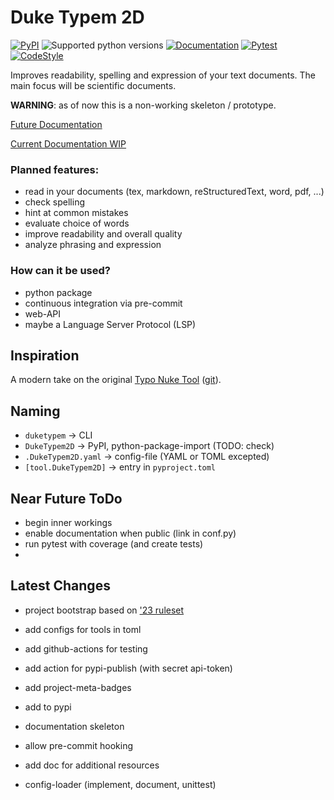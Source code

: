 # Duke Typem 2D

[![PyPI](https://img.shields.io/pypi/v/DukeTypem2D)](https://pypi.org/project/DukeTypem2D/)
![Supported python versions](https://img.shields.io/pypi/pyversions/DukeTypem2D)
[![Documentation](https://github.com/orgua/DukeTypem2D/actions/workflows/sphinx_to_pages.yml/badge.svg)](https://orgua.github.io/DukeTypem2D/)
[![Pytest](https://github.com/orgua/DukeTypem2D/actions/workflows/python-app.yml/badge.svg)](https://github.com/orgua/DukeTypem2D/actions/workflows/python-app.yml)
[![CodeStyle](https://img.shields.io/badge/code%20style-black-000000.svg)](https://github.com/psf/black)

Improves readability, spelling and expression of your text documents. The main focus will be scientific documents.

**WARNING**: as of now this is a non-working skeleton / prototype.

[Future Documentation](https://orgua.github.io/DukeTypem2D/)

[Current Documentation WIP](https://github.com/orgua/DukeTypem2D/tree/dev/docs/content/)

### Planned features:

- read in your documents (tex, markdown, reStructuredText, word, pdf, ...)
- check spelling
- hint at common mistakes
- evaluate choice of words
- improve readability and overall quality
- analyze phrasing and expression

### How can it be used?

- python package
- continuous integration via pre-commit
- web-API
- maybe a Language Server Protocol (LSP)

## Inspiration

A modern take on the original [Typo Nuke Tool](https://entorb.net/TypoNukeTool/) ([git](https://github.com/entorb/typonuketool)).

## Naming

- `duketypem`             -> CLI
- `DukeTypem2D`           -> PyPI, python-package-import (TODO: check)
- `.DukeTypem2D.yaml`   -> config-file (YAML or TOML excepted)
- `[tool.DukeTypem2D]`  -> entry in `pyproject.toml`

## Near Future ToDo

- begin inner workings
- enable documentation when public (link in conf.py)
- run pytest with coverage (and create tests)
-

## Latest Changes

- project bootstrap based on ['23 ruleset](https://blog.pronus.io/en/posts/python/how-to-set-up-a-perfect-python-project/)
- add configs for tools in toml
- add github-actions for testing
- add action for pypi-publish (with secret api-token)
- add project-meta-badges
- add to pypi
- documentation skeleton
- allow pre-commit hooking
- add doc for additional resources

- config-loader (implement, document, unittest)
